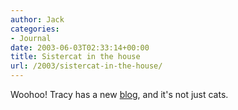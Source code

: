 ```yaml
---
author: Jack
categories:
- Journal
date: 2003-06-03T02:33:14+00:00
title: Sistercat in the house
url: /2003/sistercat-in-the-house/
---
```


Woohoo! Tracy has a new [blog][1], and it's not just cats.

 [1]: http://www.sistercat.com/